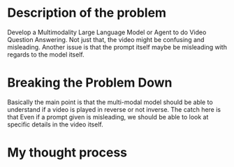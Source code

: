 # Description of the problem
Develop a Multimodality Large Language Model or Agent to do Video Question Answering.
Not just that, the video might be confusing and misleading.
Another issue is that the prompt itself maybe be misleading with regards to the model itself.

# Breaking the Problem Down
Basically the main point is that the multi-modal model should be able to understand if a video is played in reverse or not inverse.
The catch here is that 
Even if a prompt given is misleading, we should be able to look at specific details in the video itself.


# My thought process


